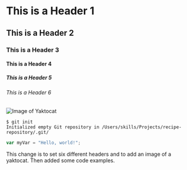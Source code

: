 # This is a Header 1
## This is a Header 2
### This is a Header 3
#### This is a Header 4
##### This is a Header 5
###### This is a Header 6


![Image of Yaktocat](https://octodex.github.com/images/yaktocat.png)



```
$ git init
Initialized empty Git repository in /Users/skills/Projects/recipe-repository/.git/
```


``` javascript
var myVar = "Hello, world!";
```



This change is to set six different headers and to add an image of a yaktocat.  Then added some code examples. 
